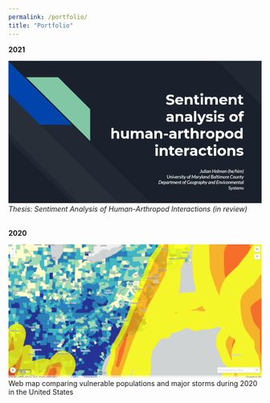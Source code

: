 ```yaml
---
permalink: /portfolio/
title: "Portfolio"
---
```


<b>2021</b><br>
<div class="img__wrap">
<img class="img__img" src="/assets/images/presscreencap_thesis.png" alt="Sentiment Analysis of Human-Arthropod Interactions"/>
<i>Thesis: Sentiment Analysis of Human-Arthropod Interactions (in review)</i>
</div><br>


<b>2020</b>
<div class="img__wrap">
  <a href="https://codepen.io/easternhercules/pen/RwRJwag" title="Web map comparing vulnerable populations and major storms during 2020 in the United States"><img class="img__img" src="/assets/images/mapscreencap_stormvuln.png" alt="Web map comparing vulnerable populations and major storms during 2020 in the United States"/></a>
Web map comparing vulnerable populations and major storms during 2020 in the United States
</div>

